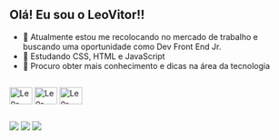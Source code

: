 ## Olá! Eu sou o LeoVitor!!

- 🔭 Atualmente estou me recolocando no mercado de trabalho e buscando uma oportunidade como Dev Front End Jr.
- 🌱 Estudando CSS, HTML e JavaScript
- 🤔  Procuro obter mais conhecimento e dicas na área da tecnologia

##
 <div style="display: inline_block">
  <img align="center" alt="Leo-HTML" height="30" width="40" src="https://cdn.jsdelivr.net/gh/devicons/devicon/icons/html5/html5-original.svg">
  <img align="center" alt="Leo-CSS" height="30" width="40" src="https://cdn.jsdelivr.net/gh/devicons/devicon/icons/css3/css3-original.svg">
  <img align="center" alt="Leo-JavaScript" height="30" width="40" src="https://cdn.jsdelivr.net/gh/devicons/devicon/icons/javascript/javascript-original.svg">
 </div>

##
 <div> 
    <a href="https://instagram.com/leo_vcm" target="_blank"><img src="https://img.shields.io/badge/-Instagram-%23E4405F?style=for-the-badge&logo=instagram&logoColor=white" target="_blank"></a>
 	  <a href = "mailto:leonardo.vitor.mello@hotmail.com"><img src=https://img.shields.io/badge/Microsoft_Outlook-0078D4?style=for-the-badge&logo=microsoft-outlook&logoColor=white target="_blank"></a>
    <a href="https://www.linkedin.com/in/leonardo-vitor-399026107" target="_blank"><img src="https://img.shields.io/badge/-LinkedIn-%230077B5?style=for-the-badge&logo=linkedin&logoColor=white" target="_blank"></a> 
 </div>
 
